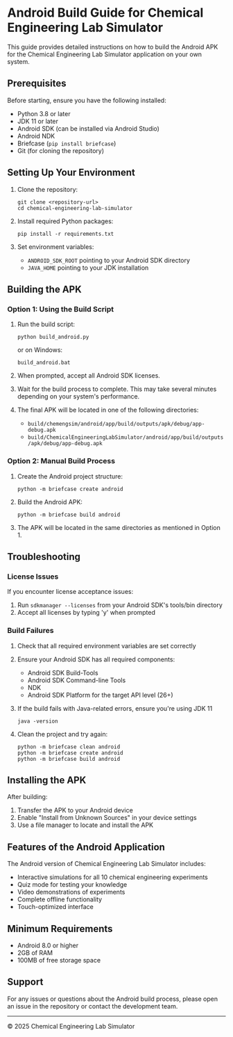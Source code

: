 # Android Build Guide for Chemical Engineering Lab Simulator

This guide provides detailed instructions on how to build the Android APK for the Chemical Engineering Lab Simulator application on your own system.

## Prerequisites

Before starting, ensure you have the following installed:
- Python 3.8 or later
- JDK 11 or later
- Android SDK (can be installed via Android Studio)
- Android NDK
- Briefcase (`pip install briefcase`)
- Git (for cloning the repository)

## Setting Up Your Environment

1. Clone the repository:
   ```
   git clone <repository-url>
   cd chemical-engineering-lab-simulator
   ```

2. Install required Python packages:
   ```
   pip install -r requirements.txt
   ```

3. Set environment variables:
   - `ANDROID_SDK_ROOT` pointing to your Android SDK directory
   - `JAVA_HOME` pointing to your JDK installation

## Building the APK

### Option 1: Using the Build Script

1. Run the build script:
   ```
   python build_android.py
   ```
   or on Windows:
   ```
   build_android.bat
   ```

2. When prompted, accept all Android SDK licenses.

3. Wait for the build process to complete. This may take several minutes depending on your system's performance.

4. The final APK will be located in one of the following directories:
   - `build/chemengsim/android/app/build/outputs/apk/debug/app-debug.apk`
   - `build/ChemicalEngineeringLabSimulator/android/app/build/outputs/apk/debug/app-debug.apk`

### Option 2: Manual Build Process

1. Create the Android project structure:
   ```
   python -m briefcase create android
   ```

2. Build the Android APK:
   ```
   python -m briefcase build android
   ```

3. The APK will be located in the same directories as mentioned in Option 1.

## Troubleshooting

### License Issues

If you encounter license acceptance issues:
1. Run `sdkmanager --licenses` from your Android SDK's tools/bin directory
2. Accept all licenses by typing 'y' when prompted

### Build Failures

1. Check that all required environment variables are set correctly
2. Ensure your Android SDK has all required components:
   - Android SDK Build-Tools
   - Android SDK Command-line Tools
   - NDK
   - Android SDK Platform for the target API level (26+)

3. If the build fails with Java-related errors, ensure you're using JDK 11
   ```
   java -version
   ```

4. Clean the project and try again:
   ```
   python -m briefcase clean android
   python -m briefcase create android
   python -m briefcase build android
   ```

## Installing the APK

After building:

1. Transfer the APK to your Android device
2. Enable "Install from Unknown Sources" in your device settings
3. Use a file manager to locate and install the APK

## Features of the Android Application

The Android version of Chemical Engineering Lab Simulator includes:

- Interactive simulations for all 10 chemical engineering experiments
- Quiz mode for testing your knowledge
- Video demonstrations of experiments
- Complete offline functionality
- Touch-optimized interface

## Minimum Requirements

- Android 8.0 or higher
- 2GB of RAM
- 100MB of free storage space

## Support

For any issues or questions about the Android build process, please open an issue in the repository or contact the development team.

----

© 2025 Chemical Engineering Lab Simulator